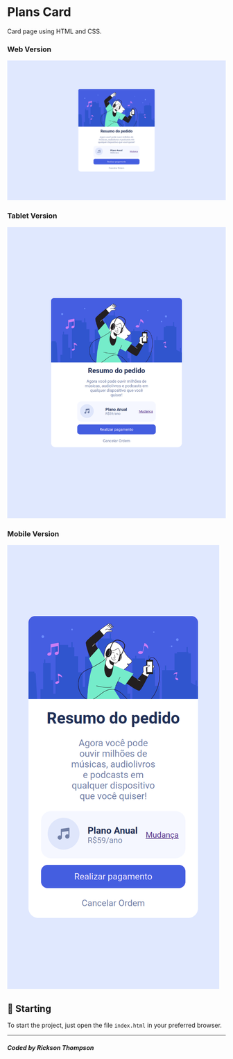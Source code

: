 
# Plans Card

Card page using HTML and CSS.<br />
### Web Version
<img src="assets/desktop-1368px.png" alt="Web Version"/>

### Tablet Version
<img src="assets/tablet-768px.png" alt="Tablet Version"/>

### Mobile Version
<img src="assets/mobile-320px.png" alt="Mobile Version"/>

## 🚀 Starting

To start the project, just open the file `index.html` in your preferred browser.

---
##### Coded by Rickson Thompson
